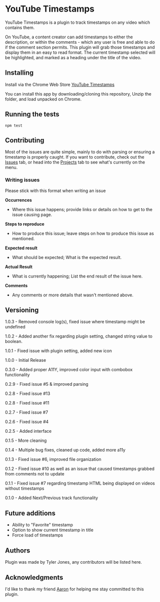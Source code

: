 # YouTube Timestamps

YouTube Timestamps is a plugin to track timestamps on any video which contains them.

On YouTube, a content creator can add timestamps to either the description, or within the comments - which any user is free and able to do if the comment section permits. This plugin will grab those timestamps and display them in an easy to read format. The current timestamp selected will be highlighted, and marked as a heading under the title of the video.

## Installing

Install via the Chrome Web Store
[YouTube Timestamps](https://chrome.google.com/webstore/detail/youtube-timestamps/mopckogdjleiljpnmmafmlieekoenhbe)

You can install this app by downloading/cloning this repository,
Unzip the folder, and load unpacked on Chrome.

## Running the tests

`npm test`

## Contributing

Most of the issues are quite simple, mainly to do with parsing or ensuring a timestamp is properly caught.
If you want to contribute, check out the [Issues](https://github.com/TylerJDev/YouTube_Timestamps/issues) tab, or head into the [Projects](https://github.com/TylerJDev/YouTube_Timestamps/projects) tab to see what's currently on the menu.

### Writing issues

Please stick with this format when writing an issue

**Occurrences**
- Where this issue happens; provide links or details on how to get to the issue causing page.

**Steps to reproduce**
- How to produce this issue; leave steps on how to produce this issue as mentioned.

**Expected result**
- What should be expected; What is the expected result.

**Actual Result**
- What is currently happening; List the end result of the issue here.

**Comments**
- Any comments or more details that wasn't mentioned above.


## Versioning
1.0.3 - Removed console log(s), fixed issue where timestamp might be undefined

1.0.2 - Added another fix regarding plugin setting, changed string value to boolean.

1.0.1 - Fixed issue with plugin setting, added new icon

1.0.0 - Initial Release

0.3.0 - Added proper A11Y, improved color input with combobox functionality 

0.2.9 - Fixed issue #5 & improved parsing

0.2.8 - Fixed issue #13

0.2.8 - Fixed issue #11

0.2.7 - Fixed issue #7

0.2.6 - Fixed issue #4

0.2.5 - Added interface

0.1.5 - More cleaning

0.1.4 - Multiple bug fixes, cleaned up code, added more a11y

0.1.3 - Fixed issue #6, improved file organization

0.1.2 - Fixed issue #10 as well as an issue that caused timestamps grabbed from comments not to update

0.1.1 - Fixed issue #7 regarding timestamp HTML being displayed on videos without timestamps

0.1.0 - Added Next/Previous track functionality

## Future additions

* Ability to "Favorite" timestamp
* Option to show current timestamp in title
* Force load of timestamps

## Authors

Plugin was made by Tyler Jones, any contributors will be listed here.

## Acknowledgments

I'd like to thank my friend [Aaron](https://github.com/AaronChapman) for helping me stay committed to this plugin.
